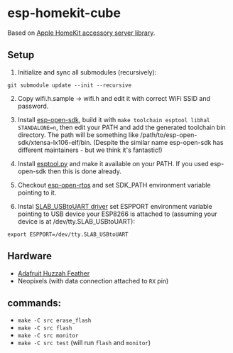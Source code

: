 # esp-homekit-cube

Based on [Apple HomeKit accessory server library](https://github.com/maximkulkin/esp-homekit).

## Setup
1. Initialize and sync all submodules (recursively):
```shell
git submodule update --init --recursive
```
2. Copy wifi.h.sample -> wifi.h and edit it with correct WiFi SSID and password.
3. Install [esp-open-sdk](https://github.com/pfalcon/esp-open-sdk), build it with `make toolchain esptool libhal STANDALONE=n`, then edit your PATH and add the generated toolchain bin directory. The path will be something like /path/to/esp-open-sdk/xtensa-lx106-elf/bin. (Despite the similar name esp-open-sdk has different maintainers - but we think it's fantastic!)

4. Install [esptool.py](https://github.com/themadinventor/esptool) and make it available on your PATH. If you used esp-open-sdk then this is done already.
5. Checkout [esp-open-rtos](https://github.com/SuperHouse/esp-open-rtos) and set SDK_PATH environment variable pointing to it.
6. Instal [SLAB_USBtoUART driver](https://www.silabs.com/products/development-tools/software/usb-to-uart-bridge-vcp-drivers)
  set ESPPORT environment variable pointing to USB device your ESP8266 is attached to (assuming your device is at /dev/tty.SLAB_USBtoUART):
```shell
export ESPPORT=/dev/tty.SLAB_USBtoUART
```

## Hardware
- [Adafruit Huzzah Feather](https://www.adafruit.com/product/2821)
- Neopixels (with data connection attached to `RX` pin)

## commands:
- `make -C src erase_flash`
- `make -C src flash`
- `make -C src monitor`
- `make -C src test` (will run `flash` and `monitor`)
